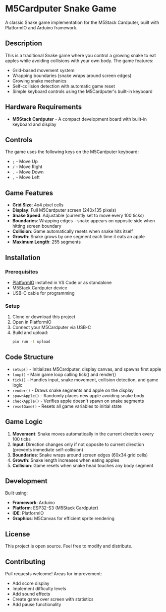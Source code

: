 # M5Cardputer Snake Game

A classic Snake game implementation for the M5Stack Cardputer, built with PlatformIO and Arduino framework.

## Description

This is a traditional Snake game where you control a growing snake to eat apples while avoiding collisions with your own body. The game features:

- Grid-based movement system
- Wrapping boundaries (snake wraps around screen edges)
- Growing snake mechanics
- Self-collision detection with automatic game reset
- Simple keyboard controls using the M5Cardputer's built-in keyboard

## Hardware Requirements

- **M5Stack Cardputer** - A compact development board with built-in keyboard and display

## Controls

The game uses the following keys on the M5Cardputer keyboard:

- `;` - Move Up
- `/` - Move Right  
- `.` - Move Down
- `,` - Move Left

## Game Features

- **Grid Size**: 4x4 pixel cells
- **Display**: Full M5Cardputer screen (240x135 pixels)
- **Snake Speed**: Adjustable (currently set to move every 100 ticks)
- **Boundaries**: Wrapping edges - snake appears on opposite side when hitting screen boundary
- **Collision**: Game automatically resets when snake hits itself
- **Growth**: Snake grows by one segment each time it eats an apple
- **Maximum Length**: 255 segments

## Installation

### Prerequisites

- [PlatformIO](https://platformio.org/) installed in VS Code or as standalone
- M5Stack Cardputer device
- USB-C cable for programming

### Setup

1. Clone or download this project
2. Open in PlatformIO
3. Connect your M5Cardputer via USB-C
4. Build and upload:
   ```bash
   pio run -t upload
   ```

## Code Structure

- `setup()` - Initializes M5Cardputer, display canvas, and spawns first apple
- `loop()` - Main game loop calling tick() and render()
- `tick()` - Handles input, snake movement, collision detection, and game logic
- `render()` - Draws snake segments and apple on the display
- `spawnApple()` - Randomly places new apple avoiding snake body
- `checkApple()` - Verifies apple doesn't spawn on snake segments
- `resetGame()` - Resets all game variables to initial state

## Game Logic

1. **Movement**: Snake moves automatically in the current direction every 100 ticks
2. **Input**: Direction changes only if not opposite to current direction (prevents immediate self-collision)
3. **Boundaries**: Snake wraps around screen edges (60x34 grid cells)
4. **Growth**: Snake length increases when eating apples
5. **Collision**: Game resets when snake head touches any body segment

## Development

Built using:
- **Framework**: Arduino
- **Platform**: ESP32-S3 (M5Stack Cardputer)
- **IDE**: PlatformIO
- **Graphics**: M5Canvas for efficient sprite rendering

## License

This project is open source. Feel free to modify and distribute.

## Contributing

Pull requests welcome! Areas for improvement:
- Add score display
- Implement difficulty levels
- Add sound effects
- Create game over screen with statistics
- Add pause functionality
